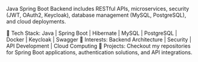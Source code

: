 Java Spring Boot Backend  includes RESTful APIs, microservices, security (JWT, OAuth2, Keycloak), database management (MySQL, PostgreSQL), and cloud deployments.

🔹 Tech Stack: Java | Spring Boot | Hibernate | MySQL | PostgreSQL | Docker | Keycloak | Swagger
🔹 Interests: Backend Architecture | Security | API Development | Cloud Computing
🔹 Projects: Checkout my repositories for Spring Boot applications, authentication solutions, and API integrations.
